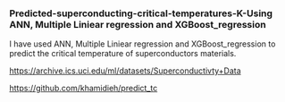### Predicted-superconducting-critical-temperatures-K-Using ANN, Multiple Liniear regression and XGBoost_regression
I have used ANN, Multiple Liniear regression and XGBoost_regression to predict the critical temperature of superconductors materials.

https://archive.ics.uci.edu/ml/datasets/Superconductivty+Data

https://github.com/khamidieh/predict_tc
